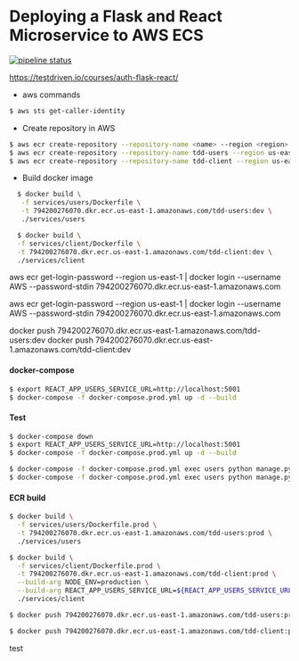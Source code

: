 # Deploying a Flask and React Microservice to AWS ECS

[![pipeline status](https://gitlab.com/testdriven/flask-react-auth/badges/master/pipeline.svg)](https://gitlab.com/testdriven/flask-react-auth/commits/master)

https://testdriven.io/courses/auth-flask-react/

- aws commands

```sh
$ aws sts get-caller-identity
```

- Create repository in AWS

```sh
$ aws ecr create-repository --repository-name <name> --region <region>
$ aws ecr create-repository --repository-name tdd-users --region us-east-1
$ aws ecr create-repository --repository-name tdd-client --region us-east-1
```

- Build docker image

```sh
  $ docker build \
   -f services/users/Dockerfile \
   -t 794200276070.dkr.ecr.us-east-1.amazonaws.com/tdd-users:dev \
   ./services/users

  $ docker build \
  -f services/client/Dockerfile \
  -t 794200276070.dkr.ecr.us-east-1.amazonaws.com/tdd-client:dev \
  ./services/client
```

aws ecr get-login-password --region us-east-1 | docker login --username AWS --password-stdin 794200276070.dkr.ecr.us-east-1.amazonaws.com

aws ecr get-login-password --region us-east-1 | docker
login --username AWS --password-stdin 794200276070.dkr.ecr.us-east-1.amazonaws.com

docker push 794200276070.dkr.ecr.us-east-1.amazonaws.com/tdd-users:dev
docker push 794200276070.dkr.ecr.us-east-1.amazonaws.com/tdd-client:dev

#### docker-compose

```sh
$ export REACT_APP_USERS_SERVICE_URL=http://localhost:5001
$ docker-compose -f docker-compose.prod.yml up -d --build
```

#### Test

```sh
$ docker-compose down
$ export REACT_APP_USERS_SERVICE_URL=http://localhost:5001
$ docker-compose -f docker-compose.prod.yml up -d --build

$ docker-compose -f docker-compose.prod.yml exec users python manage.py recreate_db
$ docker-compose -f docker-compose.prod.yml exec users python manage.py seed_db

```

#### ECR build

```sh
$ docker build \
  -f services/users/Dockerfile.prod \
  -t 794200276070.dkr.ecr.us-east-1.amazonaws.com/tdd-users:prod \
  ./services/users

$ docker build \
  -f services/client/Dockerfile.prod \
  -t 794200276070.dkr.ecr.us-east-1.amazonaws.com/tdd-client:prod \
  --build-arg NODE_ENV=production \
  --build-arg REACT_APP_USERS_SERVICE_URL=${REACT_APP_USERS_SERVICE_URL} \
  ./services/client

$ docker push 794200276070.dkr.ecr.us-east-1.amazonaws.com/tdd-users:prod

$ docker push 794200276070.dkr.ecr.us-east-1.amazonaws.com/tdd-client:prod
```

test
